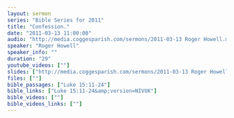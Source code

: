 ```yaml
---
layout: sermon
series: "Bible Series for 2011"
title: "Confession."
date: "2011-03-13 11:00:00"
audio: "http://media.coggesparish.com/sermons/2011-03-13 Roger Howell.mp3"
speaker: "Roger Howell"
speaker_info: ""
duration: "29"
youtube_videos: [""]
slides: ["http://media.coggesparish.com/sermons/2011-03-13 Roger Howell.pdf"]
files: [""]
bible_passages: ["Luke 15:11-24"]
bible_links: ["Luke 15:11-24&amp;version=NIVUK"]
bible_videos: [""]
bible_videos_links: [""]
---
```

